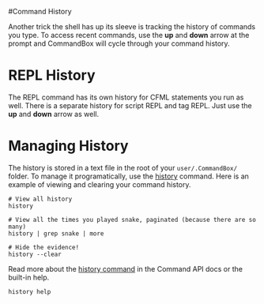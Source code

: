 #Command History

Another trick the shell has up its sleeve is tracking the history of commands you type. To access recent commands, use the **up** and **down** arrow at the prompt and CommandBox will cycle through your command history.

# REPL History
The REPL command has its own history for CFML statements you run as well. There is a separate history for script REPL and tag REPL.  Just use the **up** and **down** arrow as well.

# Managing History
The history is stored in a text file in the root of your `user/.CommandBox/` folder. To manage it programatically, use the [history](http://apidocs.ortussolutions.com/commandbox/current/index.html?commandbox/system/commands/history.html) command. Here is an example of viewing and clearing your command history.

```
# View all history
history

# View all the times you played snake, paginated (because there are so many)
history | grep snake | more

# Hide the evidence!
history --clear
```

Read more about the [history command](http://apidocs.ortussolutions.com/commandbox/current/index.html?commandbox/system/commands/history.html) in the Command API docs or the built-in help.

```
history help
```